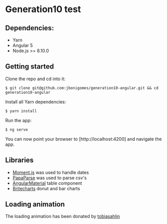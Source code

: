 # Generation10 test

## Dependencies:

- Yarn
- Angular 5
- Node.js >= 8.10.0

## Getting started

Clone the repo and cd into it:

    $ git clone git@github.com:jbonigomes/generation10-angular.git && cd generation10-angular

Install all Yarn dependencies:

    $ yarn install

Run the app:

    $ ng serve

You can now point your browser to [http://localhost:4200] and navigate the app.

## Libraries

- [Moment.js](http://momentjs.com) was used to handle dates
- [PapaParse](http://papaparse.com) was used to parse csv's
- [AngularMaterial](http://material.angular.io) table component
- [Britecharts](http://eventbrite.github.io/britecharts) donut and bar charts

## Loading animation

The loading animation has been donated by [tobiasahlin](http://tobiasahlin.com/spinkit)
